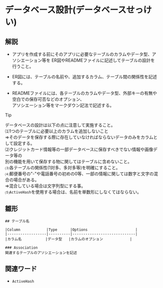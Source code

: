 # データベース設計(データベースせっけい)  
## 解説  
* アプリを作成する前にそのアプリに必要なテーブルのカラムやデータ型、アソシエーション等を
  ER図やREADMEファイルに記述してテーブルの設計を行うこと。

* ER図には、テーブルの名前や、追加するカラム、テーブル間の関係性を記述する。  

* READMEファイルには、各テーブルのカラムやデータ型、外部キーの有無や空白での保存可否などのオプション、  
  アソシエーション等をマークダウン記法で記述する。  

>[!TIP]
>データベースの設計は以下の点に注意して実施すること。  
>⑴1つのテーブルに必要以上のカラムを追加しないこと  
>⇒そのデータを保存する際に存在していなければならないデータのみをカラムとして設定する。  
>⑵クレジットカード情報等の一部データベースに保存すべきでない情報や画像データ等の  
>別の機能を用いて保存する物に関してはテーブルに含めないこと。  
>⑶各テーブルの関係性(1対多、多対多等)を明確にすること。  
>⑷郵便番号の"-"や電話番号の初めの0等、一部の情報に関しては数字と文字の混合の場合がある。  
>⇒混合している場合は文字列型にする事。  
>⑸`ActiveHash`を使用する場合は、名前を単数形にしなくてはならない。    
  
  
## 雛形 
```
## テーブル名

|Column            |Type      |Options                      |
|------------------|----------|-----------------------------|
|カラム名           |データ型   |カラムのオプション　　         |

### Association
関連するテーブルのアソシエーションを記述

```
## 関連ワード  
* `ActiveHash`
